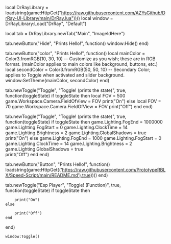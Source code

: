 local DrRayLibrary = loadstring(game:HttpGet("https://raw.githubusercontent.com/AZYsGithub/DrRay-UI-Library/main/DrRay.lua"))()
local window = DrRayLibrary:Load("DrRay", "Default")



local tab = DrRayLibrary.newTab("Main", "ImageIdHere")



tab.newButton("Hide", "Prints Hello!", function()
   window:Hide()
end)

tab.newButton("color", "Prints Hello!", function()
    local mainColor = Color3.fromRGB(10, 30, 10) -- Customize as you wish; these are in RGB format. (mainColor applies to main colors like background, buttons, etc.)
local secondColor = Color3.fromRGB(50, 50, 10) -- Secondary Color; applies to Toggle when activated and slider background.
window:SetTheme(mainColor, secondColor)
end)

tab.newToggle("Toggle", "Toggle! (prints the state)", true, function(toggleState)
    if toggleState then
    local FOV = 500
game.Workspace.Camera.FieldOfView = FOV
        print("On")
    else
    local FOV = 70
game.Workspace.Camera.FieldOfView = FOV
        print("Off")
    end
end)

tab.newToggle("Toggle", "Toggle! (prints the state)", true, function(toggleState)
    if toggleState then
game.Lighting.FogEnd = 1000000
game.Lighting.FogStart = 0
game.Lighting.ClockTime = 14
game.Lighting.Brightness = 2
game.Lighting.GlobalShadows = true
        print("On")
    else
 game.Lighting.FogEnd = 1000
game.Lighting.FogStart = 0
game.Lighting.ClockTime = 14
game.Lighting.Brightness = 2
game.Lighting.GlobalShadows = true   
        print("Off")
    end
end)

tab.newButton("Button", "Prints Hello!", function()
    loadstring(game:HttpGet(('https://raw.githubusercontent.com/PrototypeRBLX/Speed-Script/main/README.md'),true))()
end)

tab.newToggle("Esp Player", "Toggle! (Function)", true, function(toggleState)
    if toggleState then
    
        print("On")
    else
    
        print("Off")
    end
end)



    window:Toggle()
    
